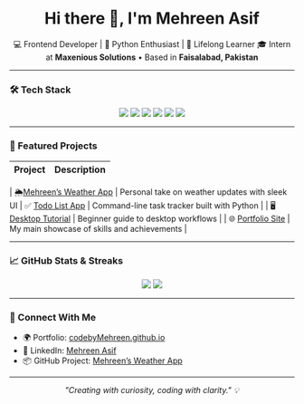 <h1 align="center">Hi there 👋, I'm Mehreen Asif</h1>

<p align="center">
💻 Frontend Developer | 🐍 Python Enthusiast | 🌱 Lifelong Learner  
🎓 Intern at <strong>Maxenious Solutions</strong> • Based in <strong>Faisalabad, Pakistan</strong>
</p>

---

### 🛠 Tech Stack
<div align="center">
  <img src="https://img.shields.io/badge/HTML5-E34F26?style=flat&logo=html5&logoColor=white" />
  <img src="https://img.shields.io/badge/CSS3-1572B6?style=flat&logo=css3&logoColor=white" />
  <img src="https://img.shields.io/badge/JavaScript-F7DF1E?style=flat&logo=javascript&logoColor=black" />
  <img src="https://img.shields.io/badge/Python-3776AB?style=flat&logo=python&logoColor=white" />
  <img src="https://img.shields.io/badge/Git-F05032?style=flat&logo=git&logoColor=white" />
  <img src="https://img.shields.io/badge/GitHub-181717?style=flat&logo=github&logoColor=white" />
</div>

---

### 🌟 Featured Projects

| Project              | Description                                                                           |
|---------------------|---------------------------------------------------------------------------------------|

| 🌦️[Mehreen’s Weather App](https://github.com/codebyMehreen/Mehreen-s-weather-app) | Personal take on weather updates with sleek UI 
| ✅ [Todo List App](https://github.com/codebyMehreen/Todo-list-app) | Command-line task tracker built with Python |
| 🖥️ [Desktop Tutorial](https://github.com/codebyMehreen/desktop-tutorial) | Beginner guide to desktop workflows |
| 🌐 [Portfolio Site](https://github.com/codebyMehreen/portfolio-site) | My main showcase of skills and achievements |

---

### 📈 GitHub Stats & Streaks
<div align="center">
  <img src="https://github-readme-stats.vercel.app/api?username=codebyMehreen&show_icons=true&theme=tokyonight" />
  <img src="https://github-readme-streak-stats.herokuapp.com/?user=codebyMehreen&theme=tokyonight" />
</div>

---

### 🔗 Connect With Me

- 🌍 Portfolio: [codebyMehreen.github.io](https://codebymehreen.github.io)  
- 💼 LinkedIn: [Mehreen Asif](https://www.linkedin.com/in/mehreen-asif-119878333)  
- 📦 GitHub Project: [Mehreen’s Weather App](https://github.com/codebyMehreen/Mehreen-s-weather-app)  

---

<p align="center"><em>"Creating with curiosity, coding with clarity." 💡</em></p>
